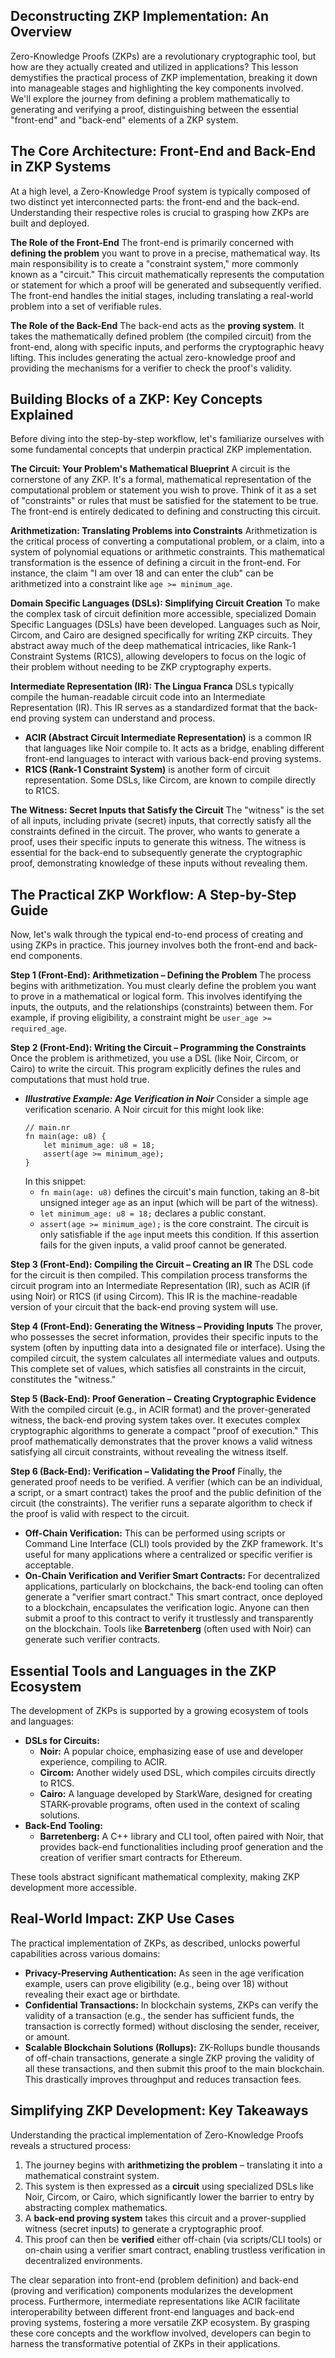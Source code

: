 ## Deconstructing ZKP Implementation: An Overview

Zero-Knowledge Proofs (ZKPs) are a revolutionary cryptographic tool, but how are they actually created and utilized in applications? This lesson demystifies the practical process of ZKP implementation, breaking it down into manageable stages and highlighting the key components involved. We'll explore the journey from defining a problem mathematically to generating and verifying a proof, distinguishing between the essential "front-end" and "back-end" elements of a ZKP system.

## The Core Architecture: Front-End and Back-End in ZKP Systems

At a high level, a Zero-Knowledge Proof system is typically composed of two distinct yet interconnected parts: the front-end and the back-end. Understanding their respective roles is crucial to grasping how ZKPs are built and deployed.

**The Role of the Front-End**
The front-end is primarily concerned with **defining the problem** you want to prove in a precise, mathematical way. Its main responsibility is to create a "constraint system," more commonly known as a "circuit." This circuit mathematically represents the computation or statement for which a proof will be generated and subsequently verified. The front-end handles the initial stages, including translating a real-world problem into a set of verifiable rules.

**The Role of the Back-End**
The back-end acts as the **proving system**. It takes the mathematically defined problem (the compiled circuit) from the front-end, along with specific inputs, and performs the cryptographic heavy lifting. This includes generating the actual zero-knowledge proof and providing the mechanisms for a verifier to check the proof's validity.

## Building Blocks of a ZKP: Key Concepts Explained

Before diving into the step-by-step workflow, let's familiarize ourselves with some fundamental concepts that underpin practical ZKP implementation.

**The Circuit: Your Problem's Mathematical Blueprint**
A circuit is the cornerstone of any ZKP. It's a formal, mathematical representation of the computational problem or statement you wish to prove. Think of it as a set of "constraints" or rules that must be satisfied for the statement to be true. The front-end is entirely dedicated to defining and constructing this circuit.

**Arithmetization: Translating Problems into Constraints**
Arithmetization is the critical process of converting a computational problem, or a claim, into a system of polynomial equations or arithmetic constraints. This mathematical transformation is the essence of defining a circuit in the front-end. For instance, the claim "I am over 18 and can enter the club" can be arithmetized into a constraint like `age >= minimum_age`.

**Domain Specific Languages (DSLs): Simplifying Circuit Creation**
To make the complex task of circuit definition more accessible, specialized Domain Specific Languages (DSLs) have been developed. Languages such as Noir, Circom, and Cairo are designed specifically for writing ZKP circuits. They abstract away much of the deep mathematical intricacies, like Rank-1 Constraint Systems (R1CS), allowing developers to focus on the logic of their problem without needing to be ZKP cryptography experts.

**Intermediate Representation (IR): The Lingua Franca**
DSLs typically compile the human-readable circuit code into an Intermediate Representation (IR). This IR serves as a standardized format that the back-end proving system can understand and process.
*   **ACIR (Abstract Circuit Intermediate Representation)** is a common IR that languages like Noir compile to. It acts as a bridge, enabling different front-end languages to interact with various back-end proving systems.
*   **R1CS (Rank-1 Constraint System)** is another form of circuit representation. Some DSLs, like Circom, are known to compile directly to R1CS.

**The Witness: Secret Inputs that Satisfy the Circuit**
The "witness" is the set of all inputs, including private (secret) inputs, that correctly satisfy all the constraints defined in the circuit. The prover, who wants to generate a proof, uses their specific inputs to generate this witness. The witness is essential for the back-end to subsequently generate the cryptographic proof, demonstrating knowledge of these inputs without revealing them.

## The Practical ZKP Workflow: A Step-by-Step Guide

Now, let's walk through the typical end-to-end process of creating and using ZKPs in practice. This journey involves both the front-end and back-end components.

**Step 1 (Front-End): Arithmetization – Defining the Problem**
The process begins with arithmetization. You must clearly define the problem you want to prove in a mathematical or logical form. This involves identifying the inputs, the outputs, and the relationships (constraints) between them. For example, if proving eligibility, a constraint might be `user_age >= required_age`.

**Step 2 (Front-End): Writing the Circuit – Programming the Constraints**
Once the problem is arithmetized, you use a DSL (like Noir, Circom, or Cairo) to write the circuit. This program explicitly defines the rules and computations that must hold true.

*   ***Illustrative Example: Age Verification in Noir***
    Consider a simple age verification scenario. A Noir circuit for this might look like:
    ```noir
    // main.nr
    fn main(age: u8) {
        let minimum_age: u8 = 18;
        assert(age >= minimum_age);
    }
    ```
    In this snippet:
    *   `fn main(age: u8)` defines the circuit's main function, taking an 8-bit unsigned integer `age` as an input (which will be part of the witness).
    *   `let minimum_age: u8 = 18;` declares a public constant.
    *   `assert(age >= minimum_age);` is the core constraint. The circuit is only satisfiable if the `age` input meets this condition. If this assertion fails for the given inputs, a valid proof cannot be generated.

**Step 3 (Front-End): Compiling the Circuit – Creating an IR**
The DSL code for the circuit is then compiled. This compilation process transforms the circuit program into an Intermediate Representation (IR), such as ACIR (if using Noir) or R1CS (if using Circom). This IR is the machine-readable version of your circuit that the back-end proving system will use.

**Step 4 (Front-End): Generating the Witness – Providing Inputs**
The prover, who possesses the secret information, provides their specific inputs to the system (often by inputting data into a designated file or interface). Using the compiled circuit, the system calculates all intermediate values and outputs. This complete set of values, which satisfies all constraints in the circuit, constitutes the "witness."

**Step 5 (Back-End): Proof Generation – Creating Cryptographic Evidence**
With the compiled circuit (e.g., in ACIR format) and the prover-generated witness, the back-end proving system takes over. It executes complex cryptographic algorithms to generate a compact "proof of execution." This proof mathematically demonstrates that the prover knows a valid witness satisfying all circuit constraints, without revealing the witness itself.

**Step 6 (Back-End): Verification – Validating the Proof**
Finally, the generated proof needs to be verified. A verifier (which can be an individual, a script, or a smart contract) takes the proof and the public definition of the circuit (the constraints). The verifier runs a separate algorithm to check if the proof is valid with respect to the circuit.

*   **Off-Chain Verification:** This can be performed using scripts or Command Line Interface (CLI) tools provided by the ZKP framework. It's useful for many applications where a centralized or specific verifier is acceptable.
*   **On-Chain Verification and Verifier Smart Contracts:** For decentralized applications, particularly on blockchains, the back-end tooling can often generate a "verifier smart contract." This smart contract, once deployed to a blockchain, encapsulates the verification logic. Anyone can then submit a proof to this contract to verify it trustlessly and transparently on the blockchain. Tools like **Barretenberg** (often used with Noir) can generate such verifier contracts.

## Essential Tools and Languages in the ZKP Ecosystem

The development of ZKPs is supported by a growing ecosystem of tools and languages:

*   **DSLs for Circuits:**
    *   **Noir:** A popular choice, emphasizing ease of use and developer experience, compiling to ACIR.
    *   **Circom:** Another widely used DSL, which compiles circuits directly to R1CS.
    *   **Cairo:** A language developed by StarkWare, designed for creating STARK-provable programs, often used in the context of scaling solutions.
*   **Back-End Tooling:**
    *   **Barretenberg:** A C++ library and CLI tool, often paired with Noir, that provides back-end functionalities including proof generation and the creation of verifier smart contracts for Ethereum.

These tools abstract significant mathematical complexity, making ZKP development more accessible.

## Real-World Impact: ZKP Use Cases

The practical implementation of ZKPs, as described, unlocks powerful capabilities across various domains:

*   **Privacy-Preserving Authentication:** As seen in the age verification example, users can prove eligibility (e.g., being over 18) without revealing their exact age or birthdate.
*   **Confidential Transactions:** In blockchain systems, ZKPs can verify the validity of a transaction (e.g., the sender has sufficient funds, the transaction is correctly formed) without disclosing the sender, receiver, or amount.
*   **Scalable Blockchain Solutions (Rollups):** ZK-Rollups bundle thousands of off-chain transactions, generate a single ZKP proving the validity of all these transactions, and then submit this proof to the main blockchain. This drastically improves throughput and reduces transaction fees.

## Simplifying ZKP Development: Key Takeaways

Understanding the practical implementation of Zero-Knowledge Proofs reveals a structured process:
1.  The journey begins with **arithmetizing the problem** – translating it into a mathematical constraint system.
2.  This system is then expressed as a **circuit** using specialized DSLs like Noir, Circom, or Cairo, which significantly lower the barrier to entry by abstracting complex mathematics.
3.  A **back-end proving system** takes this circuit and a prover-supplied witness (secret inputs) to generate a cryptographic proof.
4.  This proof can then be **verified** either off-chain (via scripts/CLI tools) or on-chain using a verifier smart contract, enabling trustless verification in decentralized environments.

The clear separation into front-end (problem definition) and back-end (proving and verification) components modularizes the development process. Furthermore, intermediate representations like ACIR facilitate interoperability between different front-end languages and back-end proving systems, fostering a more versatile ZKP ecosystem. By grasping these core concepts and the workflow involved, developers can begin to harness the transformative potential of ZKPs in their applications.